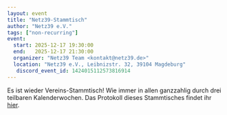 ```yaml
---
layout: event
title: "Netz39-Stammtisch"
author: "Netz39 e.V."
tags: ["non-recurring"]
event:
  start: 2025-12-17 19:30:00 
  end:   2025-12-17 21:30:00 
  organizer: "Netz39 Team <kontakt@netz39.de>" 
  location: "Netz39 e.V., Leibnizstr. 32, 39104 Magdeburg"
   discord_event_id: 1424015112573816914
---
```

Es ist wieder Vereins-Stammtisch! Wie immer in allen ganzzahlig durch drei teilbaren Kalenderwochen. Das Protokoll dieses Stammtisches findet ihr [hier](https://wiki.netz39.de/stammtisch:2025:2025-12-17).
<!-- event imported from discord manual changes may be overwritten -->